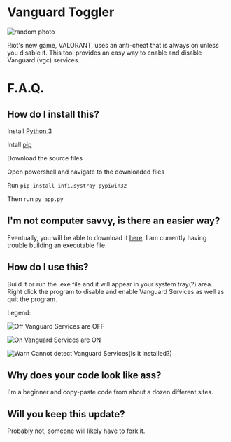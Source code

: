 # Vanguard Toggler

![random photo](https://staticr1.blastingcdn.com/media/photogallery/2020/4/14/660x290/b_502x220/valorant-players-have-expressed-their-worries-about-the-games-vanguard-anti-cheat-image-source-in-game-screenshot_2440431.jpg)

Riot's new game, VALORANT, uses an anti-cheat that is always on unless you disable it. This tool provides an easy way to enable and disable Vanguard (vgc) services.

# F.A.Q.
## How do I install this?

Install [Python 3](https://www.python.org/download/releases/3.0/)

Intall [pip](https://pip.pypa.io/en/stable/installing/)

Download the source files

Open powershell and navigate to the downloaded files

Run ```pip install infi.systray pypiwin32```

Then run ```py app.py```

## I'm not computer savvy, is there an easier way?

Eventually, you will be able to download it [here](https://github.com/reptoralabs/Vanguard-Toggler/releases). I am currently having trouble building an executable file.

## How do I use this?

Build it or run the .exe file and it will appear in your system tray(?) area. Right click the program to disable and enable Vanguard Services as well as quit the program.

Legend: 

![Off](https://www.iconfinder.com/icons/132716/download/png/16) Vanguard Services are OFF

![On](https://cdn4.iconfinder.com/data/icons/6x16-free-application-icons/16/OK.png) Vanguard Services are ON

![Warn](https://cdn4.iconfinder.com/data/icons/6x16-free-application-icons/16/Warning.png) Cannot detect Vanguard Services(Is it installed?)

## Why does your code look like ass?

I'm a beginner and copy-paste code from about a dozen different sites.

## Will you keep this update?

Probably not, someone will likely have to fork it. 
